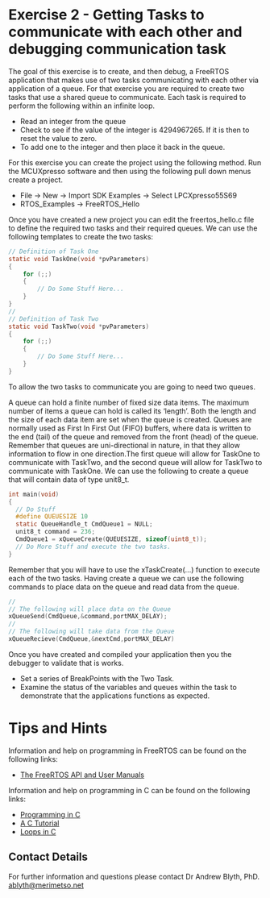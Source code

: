 # Exercise 2 - Getting Tasks to communicate with each other and debugging communication task

The goal of this exercise is to create, and then debug, a FreeRTOS application that makes use of two tasks communicating with each other via application of a queue. For that exercise you are required to create two tasks that use a shared queue to communicate. Each task is required to perform the following within an infinite loop.
* Read an integer from the queue
* Check to see if the value of the integer is 4294967265. If it is then to reset the value to zero.
* To add one to the integer and then place it back in the queue.


For this exercise you can create the project using the following method. Run the MCUXpresso software and then using the following pull down menus create a project.
* File -> New -> Import SDK Examples -> Select LPCXpresso55S69
* RTOS_Examples -> FreeRTOS_Hello

Once you have created a new project you can edit the freertos_hello.c file to define the required two tasks and their required queues. We can use the following templates to create the two tasks:
```c
// Definition of Task One
static void TaskOne(void *pvParameters)
{
    for (;;)
    {
        // Do Some Stuff Here...
    }
}
//
// Definition of Task Two
static void TaskTwo(void *pvParameters)
{
    for (;;)
    {
        // Do Some Stuff Here...
    }
}
```
To allow the two tasks to communicate you are going to need two queues.


A queue can hold a finite number of fixed size data items. The maximum number of items a queue can hold is called its ‘length’. Both the length and the size of each data item are set when the queue is created. Queues are normally used as First In First Out (FIFO) buffers, where data is written to the end (tail) of the queue and removed from the front (head) of the queue. Remember that queues are uni-directional in nature, in that they allow information to flow in one direction.The first queue will allow for TaskOne to communicate with TaskTwo, and the second queue will allow for TaskTwo to communicate with TaskOne. We can use the following to create a queue that will contain data of type unit8_t.
```c
int main(void)
{
  // Do Stuff
  #define QUEUESIZE 10
  static QueueHandle_t CmdQueue1 = NULL;
  unit8_t command = 236;
  CmdQueue1 = xQueueCreate(QUEUESIZE, sizeof(uint8_t));
  // Do More Stuff and execute the two tasks.
}
```
Remember that you will have to use the xTaskCreate(...) function to execute each of the two tasks.
Having create a queue we can use the following commands to place data on the queue and read data from the queue.
```c
//
// The following will place data on the Queue
xQueueSend(CmdQueue,&command,portMAX_DELAY);
//
// The following will take data from the Queue
xQueueRecieve(CmdQueue,&nextCmd,portMAX_DELAY)

```
Once you have created and compiled your application then you the debugger to validate that is works.
* Set a series of BreakPoints with the Two Task.
* Examine the status of the variables and queues within the task to demonstrate that the applications functions as expected. 

# Tips and Hints
Information and help on programming in FreeRTOS can be found on the following links:
* [The FreeRTOS API and User Manuals](https://www.freertos.org/Documentation/RTOS_book.html)

Information and help on programming in C can be found on the following links:
* [Programming in C](https://beginnersbook.com/2014/01/c-program-structure/)
* [A C Tutorial](https://www.cprogramming.com/tutorial/c-tutorial.html?inl=nv)
* [Loops in C](https://www.tutorialspoint.com/cprogramming/c_loops.htm)

## Contact Details

For further information and questions please contact Dr Andrew Blyth, PhD. <ablyth@merimetso.net>
